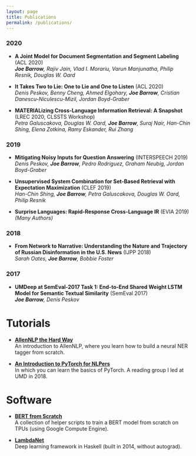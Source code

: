 ```yaml
---
layout: page
title: Publications
permalink: /publications/
---
```


### 2020

- **A Joint Model for Document Segmentation and Segment Labeling** (ACL 2020)<br />
  ***Joe Barrow**, Rajiv Jain, Vlad I. Morariu, Varun Manjunatha, Philip Resnik, Douglas W. Oard*

- **It Takes Two to Lie: One to Lie and One to Listen** (ACL 2020)<br />
  *Denis Peskov, Benny Cheng, Ahmed Elgohary, **Joe Barrow**, Cristian Danescu-Niculescu-Mizil, Jordan Boyd-Graber*

- **MATERIALizing Cross-Language Information Retrieval: A Snapshot**<br /> 
  (LREC 2020, CLSSTS Workshop)<br />
  *Petra Galuscakova, Douglas W. Oard, **Joe Barrow**, Suraj Nair, Han-Chin Shing, Elena Zotkina, Ramy Eskander, Rui Zhang*

### 2019

- **Mitigating Noisy Inputs for Question Answering** (INTERSPEECH 2019)<br />
  *Denis Peskov, **Joe Barrow**, Pedro Rodriguez, Graham Neubig, Jordan Boyd-Graber*

- **Unsupervised System Combination for Set-Based Retrieval with Expectation Maximization** (CLEF 2019)<br />
  *Han-Chin Shing, **Joe Barrow**, Petra Galuscakova, Douglas W. Oard, Philip Resnik*

- **Surprise Languages: Rapid-Response Cross-Language IR** (EVIA 2019)<br />
  *(Many Authors)*
  
### 2018

- **From Network to Narrative: Understanding the Nature and Trajectory of Russian Disinformation in the U.S. News** (IJPP 2018)<br />
  *Sarah Oates, **Joe Barrow**, Bobbie Foster*

### 2017

- **UMDeep at SemEval-2017 Task 1: End-to-End Shared Weight LSTM Model for Semantic Textual Similarity** (SemEval 2017)<br />
  ***Joe Barrow**, Denis Peskov*

# Tutorials

 - **[AllenNLP the Hard Way](https://github.com/jbarrow/allennlp_tutorial)**<br />
   An introduction to AllenNLP, where you learn how to build a neural NER tagger from scratch.
 
 - **[An Introduction to PyTorch for NLPers](https://github.com/jbarrow/pytorch-reading-group)**<br />
   In which you can learn the basics of PyTorch. A reading group I led at UMD in 2018.

# Software

  - **[BERT from Scratch](https://github.com/jbarrow/bert_from_scratch)**<br />
    A collection of helper scripts to train a BERT model from scratch on TPUs (using Google Compute Engine).

  - **[LambdaNet](https://github.com/jbarrow/LambdaNet)**<br />
    Deep learning framework in Haskell (built in 2014, without autograd).
